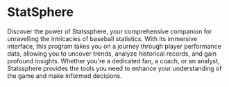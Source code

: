 # StatSphere
Discover the power of Statssphere, your comprehensive companion for unravelling the intricacies of baseball statistics. With its immersive interface, this program takes you on a journey through player performance data, allowing you to uncover trends, analyze historical records, and gain profound insights. Whether you're a dedicated fan, a coach, or an analyst, Statssphere provides the tools you need to enhance your understanding of the game and make informed decisions.
